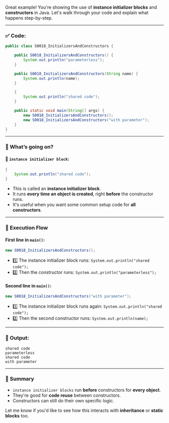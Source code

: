 Great example! You're showing the use of **instance initializer blocks** and **constructors** in Java. Let's walk through your code and explain what happens step-by-step.

---

### ✅ Code:
```java
public class S0018_InitializersAndConstructors {

    public S0018_InitializersAndConstructors() {
        System.out.println("parameterless");
    }

    public S0018_InitializersAndConstructors(String name) {
        System.out.println(name);
    }

    {
        System.out.println("shared code");
    }

    public static void main(String[] args) {
        new S0018_InitializersAndConstructors();
        new S0018_InitializersAndConstructors("with parameter");
    }
}
```

---

### 🧠 What’s going on?

#### 🔸 `instance initializer block`:
```java
{
    System.out.println("shared code");
}
```
- This is called an **instance initializer block**.
- It runs **every time an object is created**, right **before** the constructor runs.
- It's useful when you want some common setup code for **all constructors**.

---

### 🧵 Execution Flow

#### First line in `main()`:
```java
new S0018_InitializersAndConstructors();
```

- 1️⃣ The instance initializer block runs: `System.out.println("shared code");`
- 2️⃣ Then the constructor runs: `System.out.println("parameterless");`

#### Second line in `main()`:
```java
new S0018_InitializersAndConstructors("with parameter");
```

- 1️⃣ The instance initializer block runs again: `System.out.println("shared code");`
- 2️⃣ Then the second constructor runs: `System.out.println(name);`

---

### 🧾 Output:

```
shared code
parameterless
shared code
with parameter
```

---

### 📌 Summary

- `instance initializer blocks` run **before** constructors for **every object**.
- They're good for **code reuse** between constructors.
- Constructors can still do their own specific logic.

Let me know if you'd like to see how this interacts with **inheritance** or **static blocks** too.